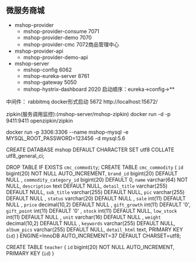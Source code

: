 ## 微服务商城
- mshop-provider
    - mshop-provider-consume  7071 
    - mshop-provider-demo   7070
    - mshop-provider-cmc     7072商品管理中心
- mshop-provider-api
    - mshop-provider-demo-api
- mshop-server
    - mshop-config  6062
    - mshop-eureka-server  8761
    - mshop-gateway   5050
    - mshop-hystrix-dashboard  2020
启动顺序：eureka->config->**

中间件：
rabbitmq docker形式启动
5672  http://localhost:15672/

zipkin(服务调用监控):(mshop-server/mshop-zipkin)
docker run -d -p 9411:9411 openzipkin/zipkin
 
 
 docker run -p 3306:3306 --name mshop-mysql -e MYSQL_ROOT_PASSWORD=123456 -d mysql:5.6
 
 CREATE DATABASE mshop DEFAULT CHARACTER SET utf8 COLLATE utf8_general_ci;
 
 DROP TABLE IF EXISTS `cmc_commodity`;
 CREATE TABLE `cmc_commodity` (
   `id` bigint(20) NOT NULL AUTO_INCREMENT,
   `brand_id` bigint(20) DEFAULT NULL ,
   `commodity_category_id` bigint(20) DEFAULT 0,
   `name` varchar(64) NOT NULL,
   `description` text DEFAULT NULL,
   `detail_title` varchar(255) DEFAULT NULL,
   `sub_title` varchar(255) DEFAULT NULL,
   `pic` varchar(255) DEFAULT NULL ,
   `status` varchar(20) DEFAULT NULL ,
   `sale` int(11) DEFAULT NULL ,
   `price` decimal(10,2) DEFAULT NULL ,
   `gift_growth` int(11) DEFAULT '0',
   `gift_point` int(11) DEFAULT '0' ,
   `stock` int(11) DEFAULT NULL,
   `low_stock` int(11) DEFAULT NULL ,
   `unit` varchar(16) DEFAULT NULL ,
   `weight` decimal(10,2) DEFAULT NULL ,
   `keywords` varchar(255) DEFAULT NULL,
   `album_pics` varchar(255) DEFAULT NULL,
   `detail_html` text,
   PRIMARY KEY (`id`)
 ) ENGINE=InnoDB AUTO_INCREMENT=37 DEFAULT CHARSET=utf8;
 
  CREATE TABLE `teacher` (
    `id` bigint(20) NOT NULL AUTO_INCREMENT,
     PRIMARY KEY (`id`)
   )